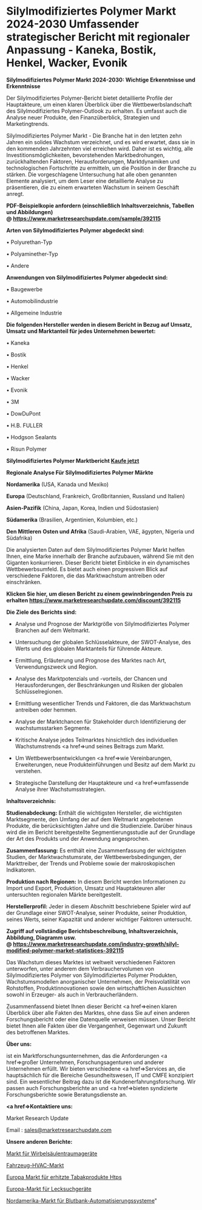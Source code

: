 # Silylmodifiziertes Polymer Markt 2024-2030 Umfassender strategischer Bericht mit regionaler Anpassung - Kaneka, Bostik, Henkel, Wacker, Evonik

<strong>Silylmodifiziertes Polymer Markt 2024-2030: Wichtige Erkenntnisse und Erkenntnisse</strong>

Der Silylmodifiziertes Polymer-Bericht bietet detaillierte Profile der Hauptakteure, um einen klaren Überblick über die Wettbewerbslandschaft des Silylmodifiziertes Polymer-Outlook zu erhalten. Es umfasst auch die Analyse neuer Produkte, den Finanzüberblick, Strategien und Marketingtrends.

Silylmodifiziertes Polymer Markt - Die Branche hat in den letzten zehn Jahren ein solides Wachstum verzeichnet, und es wird erwartet, dass sie in den kommenden Jahrzehnten viel erreichen wird. Daher ist es wichtig, alle Investitionsmöglichkeiten, bevorstehenden Marktbedrohungen, zurückhaltenden Faktoren, Herausforderungen, Marktdynamiken und technologischen Fortschritte zu ermitteln, um die Position in der Branche zu stärken. Die vorgeschlagene Untersuchung hat alle oben genannten Elemente analysiert, um dem Leser eine detaillierte Analyse zu präsentieren, die zu einem erwarteten Wachstum in seinem Geschäft anregt.

<strong><b>PDF-Beispielkopie anfordern (einschließlich Inhaltsverzeichnis, Tabellen und Abbildungen) @ </b></strong><strong><a href=https://www.marketresearchupdate.com/sample/392115><strong>https://www.marketresearchupdate.com/sample/392115</u></a></strong></strong>

<strong>Arten von Silylmodifiziertes Polymer abgedeckt sind:</strong>

• Polyurethan-Typ

• Polyaminether-Typ

• Andere

<strong>Anwendungen von Silylmodifiziertes Polymer abgedeckt sind:</strong>

• Baugewerbe

• Automobilindustrie

• Allgemeine Industrie

<strong>Die folgenden Hersteller werden in diesem Bericht in Bezug auf Umsatz, Umsatz und Marktanteil für jedes Unternehmen bewertet:</strong>

• Kaneka

• Bostik

• Henkel

• Wacker

• Evonik

• 3M

• DowDuPont

• H.B. FULLER

• Hodgson Sealants

• Risun Polymer

<strong>Silylmodifiziertes Polymer Marktbericht <a href=https://www.marketresearchupdate.com/buynow/392115>Kaufe jetzt</a></strong>

<strong>Regionale Analyse Für Silylmodifiziertes Polymer Märkte</strong>

<strong>Nordamerika</strong> (USA, Kanada und Mexiko)

<strong>Europa</strong> (Deutschland, Frankreich, Großbritannien, Russland und Italien)

<strong>Asien-Pazifik</strong> (China, Japan, Korea, Indien und Südostasien)

<strong>Südamerika</strong> (Brasilien, Argentinien, Kolumbien, etc.)

<strong>Den Mittleren</strong> <strong>Osten und Afrika</strong> (Saudi-Arabien, VAE, ägypten, Nigeria und Südafrika)

Die analysierten Daten auf dem Silylmodifiziertes Polymer Markt helfen Ihnen, eine Marke innerhalb der Branche aufzubauen, während Sie mit den Giganten konkurrieren. Dieser Bericht bietet Einblicke in ein dynamisches Wettbewerbsumfeld. Es bietet auch einen progressiven Blick auf verschiedene Faktoren, die das Marktwachstum antreiben oder einschränken.

<strong>Klicken Sie hier, um diesen Bericht zu einem gewinnbringenden Preis zu erhalten
</strong><strong><a href=https://www.marketresearchupdate.com/discount/392115>https://www.marketresearchupdate.com/discount/392115</b></u></strong></a>

<strong>Die Ziele des Berichts sind:</strong>

- Analyse und Prognose der Marktgröße von Silylmodifiziertes Polymer Branchen auf dem Weltmarkt.

- Untersuchung der globalen Schlüsselakteure, der SWOT-Analyse, des Werts und des globalen Marktanteils für führende Akteure.

- Ermittlung, Erläuterung und Prognose des Marktes nach Art, Verwendungszweck und Region.

- Analyse des Marktpotenzials und -vorteils, der Chancen und Herausforderungen, der Beschränkungen und Risiken der globalen Schlüsselregionen.

- Ermittlung wesentlicher Trends und Faktoren, die das Marktwachstum antreiben oder hemmen.

- Analyse der Marktchancen für Stakeholder durch Identifizierung der wachstumsstarken Segmente.

- Kritische Analyse jedes Teilmarktes hinsichtlich des individuellen Wachstumstrends <a href=>und</a> seines Beitrags zum Markt.

- Um Wettbewerbsentwicklungen <a href=>wie</a> Vereinbarungen, Erweiterungen, neue Produkteinführungen und Besitz auf dem Markt zu verstehen.

- Strategische Darstellung der Hauptakteure und <a href=>umfas</a>sende Analyse ihrer Wachstumsstrategien.

<strong>Inhaltsverzeichnis:</strong>

<strong>Studienabdeckung:</strong> Enthält die wichtigsten Hersteller, die wichtigsten Marktsegmente, den Umfang der auf dem Weltmarkt angebotenen Produkte, die berücksichtigten Jahre und die Studienziele. Darüber hinaus wird die im Bericht bereitgestellte Segmentierungsstudie auf der Grundlage der Art des Produkts und der Anwendung angesprochen.

<strong>Zusammenfassung:</strong> Es enthält eine Zusammenfassung der wichtigsten Studien, der Marktwachstumsrate, der Wettbewerbsbedingungen, der Markttreiber, der Trends und Probleme sowie der makroskopischen Indikatoren.

<strong>Produktion nach Regionen:</strong> In diesem Bericht werden Informationen zu Import und Export, Produktion, Umsatz und Hauptakteuren aller untersuchten regionalen Märkte bereitgestellt.

<strong>Herstellerprofil:</strong> Jeder in diesem Abschnitt beschriebene Spieler wird auf der Grundlage einer SWOT-Analyse, seiner Produkte, seiner Produktion, seines Werts, seiner Kapazität und anderer wichtiger Faktoren untersucht.

<strong><b>Zugriff auf vollständige Berichtsbeschreibung, Inhaltsverzeichnis, Abbildung, Diagramm usw. @ </b></strong><strong><a href=https://www.marketresearchupdate.com/industry-growth/silyl-modified-polymer-market-statistices-392115>https://www.marketresearchupdate.com/industry-growth/silyl-modified-polymer-market-statistices-392115</a></strong>

Das Wachstum dieses Marktes ist weltweit verschiedenen Faktoren unterworfen, unter anderem dem Verbrauchervolumen von Silylmodifiziertes Polymer von Silylmodifiziertes Polymer Produkten, Wachstumsmodellen anorganischer Unternehmen, der Preisvolatilität von Rohstoffen, Produktinnovationen sowie den wirtschaftlichen Aussichten sowohl in Erzeuger- als auch in Verbraucherländern.

Zusammenfassend bietet Ihnen dieser Bericht <a href=>einen</a> klaren Überblick über alle Fakten des Marktes, ohne dass Sie auf einen anderen Forschungsbericht oder eine Datenquelle verweisen müssen. Unser Bericht bietet Ihnen alle Fakten über die Vergangenheit, Gegenwart und Zukunft des betroffenen Marktes.

<strong>Über uns:</strong>

 ist ein Marktforschungsunternehmen, das die Anforderungen <a href=>großer</a> Unternehmen, Forschungsagenturen und anderer Unternehmen erfüllt. Wir bieten verschiedene <a href=>Services</a> an, die hauptsächlich für die Bereiche Gesundheitswesen, IT und CMFE konzipiert sind. Ein wesentlicher Beitrag dazu ist die Kundenerfahrungsforschung. Wir passen auch Forschungsberichte an und <a href=>bieten</a> syndizierte Forschungsberichte sowie Beratungsdienste an.

<strong><a href=>Kontaktiere uns:</a></strong>

Market Research Update

Email : sales@marketresearchupdate.com

<strong>Unsere anderen Berichte:</strong>

<a href=https://www.linkedin.com/pulse/spinal-trauma-devices-market-future-scope-demands>Markt für Wirbelsäulentraumageräte</a>

<a href=https://www.linkedin.com/pulse/vehicle-hvac-market-size-trends-consumption>Fahrzeug-HVAC-Markt</a>

<a href=https://www.linkedin.com/pulse/europe-heated-tobacco-products-htps-market>Europa Markt für erhitzte Tabakprodukte Htps</a>

<a href=https://www.linkedin.com/pulse/europe-leak-detectors-market-size-2023-top-key>Europa-Markt für Lecksuchgeräte</a>

<a href=https://www.linkedin.com/pulse/north-america-blood-bank-automation-system-market-pdrsf/>Nordamerika-Markt für Blutbank-Automatisierungssysteme</a>"

